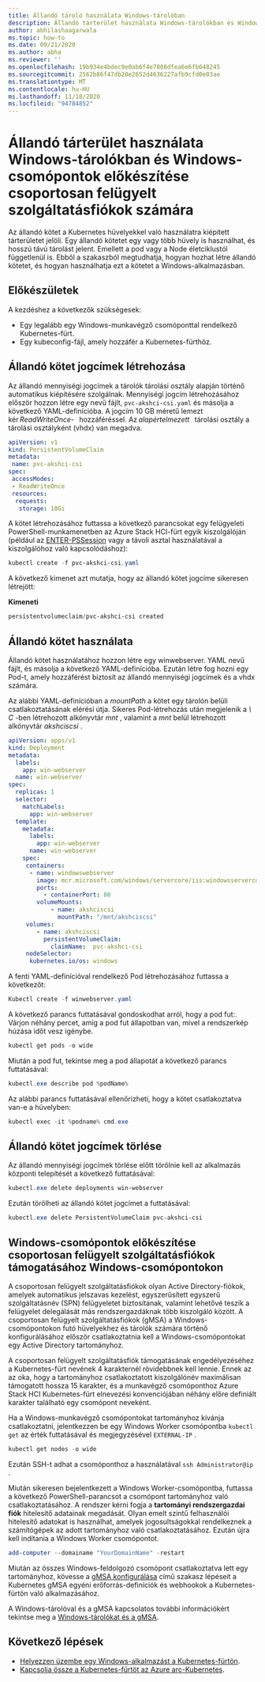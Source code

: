 ```yaml
---
title: Állandó tároló használata Windows-tárolóban
description: Állandó tárterület használata Windows-tárolókban és Windows-csomópontok előkészítése csoportosan felügyelt szolgáltatásfiókok számára
author: abhilashaagarwala
ms.topic: how-to
ms.date: 09/21/2020
ms.author: abha
ms.reviewer: ''
ms.openlocfilehash: 19b934e4bdec9e0ab6f4e7808dfea6e6fb648245
ms.sourcegitcommit: 2562b86f47db20e2652d4636227afb9cfd0e03ae
ms.translationtype: MT
ms.contentlocale: hu-HU
ms.lasthandoff: 11/18/2020
ms.locfileid: "94784852"
---
```

# <a name="use-persistent-storage-in-a-windows-container-and-prepare-windows-nodes-for-group-managed-service-accounts"></a>Állandó tárterület használata Windows-tárolókban és Windows-csomópontok előkészítése csoportosan felügyelt szolgáltatásfiókok számára

Az állandó kötet a Kubernetes hüvelyekkel való használatra kiépített tárterületet jelöli. Egy állandó kötetet egy vagy több hüvely is használhat, és hosszú távú tárolást jelent. Emellett a pod vagy a Node életciklustól függetlenül is.  Ebből a szakaszból megtudhatja, hogyan hozhat létre állandó kötetet, és hogyan használhatja ezt a kötetet a Windows-alkalmazásban.

## <a name="before-you-begin"></a>Előkészületek

A kezdéshez a következők szükségesek:

* Egy legalább egy Windows-munkavégző csomóponttal rendelkező Kubernetes-fürt.
* Egy kubeconfig-fájl, amely hozzáfér a Kubernetes-fürthöz.


## <a name="create-a-persistent-volume-claim"></a>Állandó kötet jogcímek létrehozása

Az állandó mennyiségi jogcímek a tárolók tárolási osztály alapján történő automatikus kiépítésére szolgálnak. Mennyiségi jogcím létrehozásához először hozzon létre egy nevű fájlt, `pvc-akshci-csi.yaml` és másolja a következő YAML-definícióba. A jogcím 10 GB méretű lemezt kér *ReadWriteOnce*-   hozzáféréssel. Az *alapértelmezett*   tárolási osztály a tárolási osztályként (vhdx) van megadva.  

```yaml
apiVersion: v1
kind: PersistentVolumeClaim
metadata:
 name: pvc-akshci-csi
spec:
 accessModes:
 - ReadWriteOnce
 resources:
  requests:
   storage: 10Gi
```
A kötet létrehozásához futtassa a következő parancsokat egy felügyeleti PowerShell-munkamenetben az Azure Stack HCI-fürt egyik kiszolgálóján (például az [ENTER-PSSession](/powershell/module/microsoft.powershell.core/enter-pssession) vagy a távoli asztal használatával a kiszolgálóhoz való kapcsolódáshoz): 


```PowerShell
kubectl create -f pvc-akshci-csi.yaml 
```
A következő kimenet azt mutatja, hogy az állandó kötet jogcíme sikeresen létrejött:

**Kimeneti**
```PowerShell
persistentvolumeclaim/pvc-akshci-csi created
```

## <a name="use-persistent-volume"></a>Állandó kötet használata

Állandó kötet használatához hozzon létre egy winwebserver. YAML nevű fájlt, és másolja a következő YAML-definícióba. Ezután létre fog hozni egy Pod-t, amely hozzáférést biztosít az állandó mennyiségi jogcímek és a vhdx számára. 

Az alábbi YAML-definícióban a *mountPath* a kötet egy tárolón belüli csatlakoztatásának elérési útja. Sikeres Pod-létrehozás után megjelenik a *\\ C* -ben létrehozott alkönyvtár *mnt* , valamint a *mnt* belül létrehozott alkönyvtár *akshciscsi* .


```yaml
apiVersion: apps/v1 
kind: Deployment 
metadata: 
  labels: 
    app: win-webserver 
  name: win-webserver 
spec: 
  replicas: 1 
  selector: 
    matchLabels: 
      app: win-webserver 
  template: 
    metadata: 
      labels: 
        app: win-webserver 
      name: win-webserver 
    spec: 
     containers: 
      - name: windowswebserver 
        image: mcr.microsoft.com/windows/servercore/iis:windowsservercore-ltsc2019 
        ports:  
          - containerPort: 80    
        volumeMounts: 
            - name: akshciscsi 
              mountPath: "/mnt/akshciscsi" 
     volumes: 
        - name: akshciscsi 
          persistentVolumeClaim: 
            claimName:  pvc-akshci-csi 
     nodeSelector: 
      kubernetes.io/os: windows 
```

A fenti YAML-definícióval rendelkező Pod létrehozásához futtassa a következőt:

```PowerShell
Kubectl create -f winwebserver.yaml 
```

A következő parancs futtatásával gondoskodhat arról, hogy a pod fut:. Várjon néhány percet, amíg a pod fut állapotban van, mivel a rendszerkép húzása időt vesz igénybe.

```PowerShell
kubectl get pods -o wide 
```
Miután a pod fut, tekintse meg a pod állapotát a következő parancs futtatásával: 

```PowerShell
kubectl.exe describe pod %podName% 
```

Az alábbi parancs futtatásával ellenőrizheti, hogy a kötet csatlakoztatva van-e a hüvelyben:

```PowerShell
kubectl exec -it %podname% cmd.exe 
```

## <a name="delete-a-persistent-volume-claim"></a>Állandó kötet jogcímek törlése

Az állandó mennyiségi jogcímek törlése előtt törölnie kell az alkalmazás központi telepítését a következő futtatásával:

```PowerShell
kubectl.exe delete deployments win-webserver
```

Ezután törölheti az állandó kötet jogcímet a futtatásával:

```PowerShell
kubectl.exe delete PersistentVolumeClaim pvc-akshci-csi
```

## <a name="prepare-windows-nodes-for-group-managed-service-account-support-on-windows-nodes"></a>Windows-csomópontok előkészítése csoportosan felügyelt szolgáltatásfiókok támogatásához Windows-csomópontokon

A csoportosan felügyelt szolgáltatásfiókok olyan Active Directory-fiókok, amelyek automatikus jelszavas kezelést, egyszerűsített egyszerű szolgáltatásnév (SPN) felügyeletet biztosítanak, valamint lehetővé teszik a felügyelet delegálását más rendszergazdáknak több kiszolgáló között. A csoportosan felügyelt szolgáltatásfiókok (gMSA) a Windows-csomópontokon futó hüvelyekhez és tárolók számára történő konfigurálásához először csatlakoztatnia kell a Windows-csomópontokat egy Active Directory tartományhoz.

A csoportosan felügyelt szolgáltatásfiók támogatásának engedélyezéséhez a Kubernetes-fürt nevének 4 karakternél rövidebbnek kell lennie. Ennek az az oka, hogy a tartományhoz csatlakoztatott kiszolgálónév maximálisan támogatott hossza 15 karakter, és a munkavégző csomóponthoz Azure Stack HCI Kubernetes-fürt elnevezési konvenciójában néhány előre definiált karakter található egy csomópont neveként.

Ha a Windows-munkavégző csomópontokat tartományhoz kívánja csatlakoztatni, jelentkezzen be egy Windows Worker csomópontba `kubectl get` az érték futtatásával és megjegyzésével `EXTERNAL-IP` .

```PowerShell
kubectl get nodes -o wide
``` 

Ezután SSH-t adhat a csomóponthoz a használatával `ssh Administrator@ip` . 

Miután sikeresen bejelentkezett a Windows Worker-csomópontba, futtassa a következő PowerShell-parancsot a csomópont tartományhoz való csatlakoztatásához. A rendszer kérni fogja a **tartományi rendszergazdai fiók** hitelesítő adatainak megadását. Olyan emelt szintű felhasználói hitelesítő adatokat is használhat, amelyek jogosultságokkal rendelkeznek a számítógépek az adott tartományhoz való csatlakoztatásához. Ezután újra kell indítania a Windows Worker csomópontot.

```PowerShell
add-computer --domainame "YourDomainName" -restart
```

Miután az összes Windows-feldolgozó csomópont csatlakoztatva lett egy tartományhoz, kövesse a [gMSA konfigurálása](https://kubernetes.io/docs/tasks/configure-pod-container/configure-gmsa) című szakasz lépéseit a Kubernetes gMSA egyéni erőforrás-definíciók és webhookok a Kubernetes-fürtön való alkalmazásához.

A Windows-tárolóval és a gMSA kapcsolatos további információkért tekintse meg a [Windows-tárolókat és a gMSA](/virtualization/windowscontainers/manage-containers/manage-serviceaccounts). 

## <a name="next-steps"></a>Következő lépések
- [Helyezzen üzembe egy Windows-alkalmazást a Kubernetes-fürtön](./deploy-windows-application.md).
- [Kapcsolja össze a Kubernetes-fürtöt az Azure arc-Kubernetes](./connect-to-arc.md).
